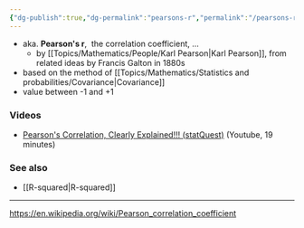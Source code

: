 ```yaml
---
{"dg-publish":true,"dg-permalink":"pearsons-r","permalink":"/pearsons-r/","dgHomeLink":true,"dgPassFrontmatter":false}
---
```



- aka. **Pearson's r**,  the correlation coefficient, ...
	- by [[Topics/Mathematics/People/Karl Pearson|Karl Pearson]], from related ideas by Francis Galton in 1880s
- based on the method of [[Topics/Mathematics/Statistics and probabilities/Covariance|Covariance]]
- value between -1 and +1

### Videos
- [Pearson's Correlation, Clearly Explained!!! (statQuest)](https://www.youtube.com/watch?v=xZ_z8KWkhXE) (Youtube, 19 minutes)

### See also
- [[R-squared|R-squared]]

---
https://en.wikipedia.org/wiki/Pearson_correlation_coefficient

